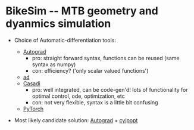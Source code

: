 # BikeSim -- MTB geometry and dyanmics simulation

* Choice of Automatic-differentiation tools:
    * [Autograd](https://github.com/HIPS/autograd)
        * pro: straight forward syntax, functions can be reused (same syntax as numpy)
        * con: efficiency? ('only scalar valued functions')
    * [ad](https://pythonhosted.org/ad/)
    * [Casadi](https://web.casadi.org/docs/#document-symbolic)
        * pro: well integrated, can be code-gen'd! lots of functionality for optimal control, ode, optimization, etc
        * con: not very flexible, syntax is a little bit confusing
    * [PyTorch](https://pytorch.org) 
 
 * Most likely candidate solution: [Autograd](https://github.com/HIPS/autograd) + [cyipopt](https://github.com/matthias-k/cyipopt)  
